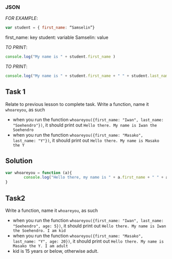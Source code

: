 ### JSON

_FOR EXAMPLE_: 
```javascript
var student = { first_name: “Samselin”}
```
first_name: key
student: variable
Samselin: value

_TO PRINT_:
```javascript
console.log("My name is " + student.first_name )
```
_TO PRINT_: 
```javascript
console.log("My name is " + student.first_name + " " + student.last_name);
```

## Task 1
Relate to previous lesson to complete task.
Write a function, name it `whoareyou`, as such 

* when you run the function `whoareyou({first_name: "Iwan", last_name: "Soehendro"})`, it should print out `Hello there. My name is Iwan the Soehendro`
* when you run the function `whoareyou({first_name: "Masako", last_name: "Y"})`, it should print out `Hello there. My name is Masako the Y`


## Solution

```javascript
var whoareyou = function (a){
        console.log("Hello there, my name is " + a.first_name + " " + a.last_name);
}
```

## Task2
Write a function, name it `whoareyou`, as such 

* when you run the function `whoareyou({first_name: "Iwan", last_name: "Soehendro", age: 5})`, it should print out `Hello there. My name is Iwan the Soehendro. I am kid`
* when you run the function `whoareyou({first_name: "Masako", last_name: "Y", age: 20})`, it should print out `Hello there. My name is Masako the Y. I am adult`
* kid is 15 years or below, otherwise adult.
